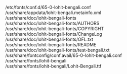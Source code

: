 /etc/fonts/conf.d/65-0-lohit-bengali.conf  
/usr/share/appdata/lohit-bengali.metainfo.xml  
/usr/share/doc/lohit-bengali-fonts  
/usr/share/doc/lohit-bengali-fonts/AUTHORS  
/usr/share/doc/lohit-bengali-fonts/COPYRIGHT  
/usr/share/doc/lohit-bengali-fonts/ChangeLog  
/usr/share/doc/lohit-bengali-fonts/OFL.txt  
/usr/share/doc/lohit-bengali-fonts/README  
/usr/share/doc/lohit-bengali-fonts/test-bengali.txt  
/usr/share/fontconfig/conf.avail/65-0-lohit-bengali.conf  
/usr/share/fonts/lohit-bengali  
/usr/share/fonts/lohit-bengali/Lohit-Bengali.ttf  
